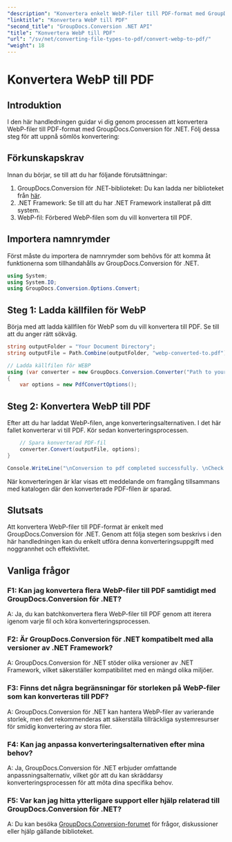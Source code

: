 ```yaml
---
"description": "Konvertera enkelt WebP-filer till PDF-format med GroupDocs.Conversion för .NET. Förenkla dina dokumentkonverteringsuppgifter."
"linktitle": "Konvertera WebP till PDF"
"second_title": "GroupDocs.Conversion .NET API"
"title": "Konvertera WebP till PDF"
"url": "/sv/net/converting-file-types-to-pdf/convert-webp-to-pdf/"
"weight": 18
---
```


# Konvertera WebP till PDF

## Introduktion
I den här handledningen guidar vi dig genom processen att konvertera WebP-filer till PDF-format med GroupDocs.Conversion för .NET. Följ dessa steg för att uppnå sömlös konvertering:

## Förkunskapskrav

Innan du börjar, se till att du har följande förutsättningar:

1. GroupDocs.Conversion för .NET-biblioteket: Du kan ladda ner biblioteket från [här](https://releases.groupdocs.com/conversion/net/).
2. .NET Framework: Se till att du har .NET Framework installerat på ditt system.
3. WebP-fil: Förbered WebP-filen som du vill konvertera till PDF.

## Importera namnrymder

Först måste du importera de namnrymder som behövs för att komma åt funktionerna som tillhandahålls av GroupDocs.Conversion för .NET.

```csharp
using System;
using System.IO;
using GroupDocs.Conversion.Options.Convert;
```

## Steg 1: Ladda källfilen för WebP

Börja med att ladda källfilen för WebP som du vill konvertera till PDF. Se till att du anger rätt sökväg.

```csharp
string outputFolder = "Your Document Directory";
string outputFile = Path.Combine(outputFolder, "webp-converted-to.pdf");

// Ladda källfilen för WEBP
using (var converter = new GroupDocs.Conversion.Converter("Path to your WebP file"))
{
    var options = new PdfConvertOptions();
```

## Steg 2: Konvertera WebP till PDF

Efter att du har laddat WebP-filen, ange konverteringsalternativen. I det här fallet konverterar vi till PDF. Kör sedan konverteringsprocessen.

```csharp
    // Spara konverterad PDF-fil
    converter.Convert(outputFile, options);
}

Console.WriteLine("\nConversion to pdf completed successfully. \nCheck output in {0}", outputFolder);
```

När konverteringen är klar visas ett meddelande om framgång tillsammans med katalogen där den konverterade PDF-filen är sparad.

## Slutsats

Att konvertera WebP-filer till PDF-format är enkelt med GroupDocs.Conversion för .NET. Genom att följa stegen som beskrivs i den här handledningen kan du enkelt utföra denna konverteringsuppgift med noggrannhet och effektivitet.

## Vanliga frågor

### F1: Kan jag konvertera flera WebP-filer till PDF samtidigt med GroupDocs.Conversion för .NET?

A: Ja, du kan batchkonvertera flera WebP-filer till PDF genom att iterera igenom varje fil och köra konverteringsprocessen.

### F2: Är GroupDocs.Conversion för .NET kompatibelt med alla versioner av .NET Framework?

A: GroupDocs.Conversion för .NET stöder olika versioner av .NET Framework, vilket säkerställer kompatibilitet med en mängd olika miljöer.

### F3: Finns det några begränsningar för storleken på WebP-filer som kan konverteras till PDF?

A: GroupDocs.Conversion för .NET kan hantera WebP-filer av varierande storlek, men det rekommenderas att säkerställa tillräckliga systemresurser för smidig konvertering av stora filer.

### F4: Kan jag anpassa konverteringsalternativen efter mina behov?

A: Ja, GroupDocs.Conversion för .NET erbjuder omfattande anpassningsalternativ, vilket gör att du kan skräddarsy konverteringsprocessen för att möta dina specifika behov.

### F5: Var kan jag hitta ytterligare support eller hjälp relaterad till GroupDocs.Conversion för .NET?

A: Du kan besöka [GroupDocs.Conversion-forumet](https://forum.groupdocs.com/c/conversion/11) för frågor, diskussioner eller hjälp gällande biblioteket.